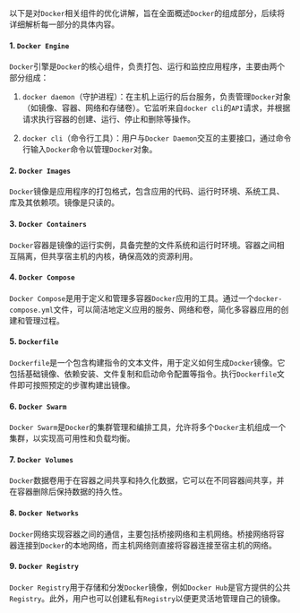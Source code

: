 以下是对`Docker`相关组件的优化讲解，旨在全面概述`Docker`的组成部分，后续将详细解析每一部分的具体内容。

#### 1. `Docker Engine`

`Docker`引擎是`Docker`的核心组件，负责打包、运行和监控应用程序，主要由两个部分组成：

1. `docker daemon`（守护进程）：在主机上运行的后台服务，负责管理`Docker`对象（如镜像、容器、网络和存储卷）。它监听来自`docker cli`的`API`请求，并根据请求执行容器的创建、运行、停止和删除等操作。

2. `docker cli`（命令行工具）：用户与`Docker Daemon`交互的主要接口，通过命令行输入`Docker`命令以管理`Docker`对象。

#### 2. `Docker Images`

`Docker`镜像是应用程序的打包格式，包含应用的代码、运行时环境、系统工具、库及其依赖项。镜像是只读的。

#### 3. `Docker Containers`

`Docker`容器是镜像的运行实例，具备完整的文件系统和运行时环境。容器之间相互隔离，但共享宿主机的内核，确保高效的资源利用。

#### 4. `Docker Compose`

`Docker Compose`是用于定义和管理多容器`Docker`应用的工具。通过一个`docker-compose.yml`文件，可以简洁地定义应用的服务、网络和卷，简化多容器应用的创建和管理过程。

#### 5. `Dockerfile`

`Dockerfile`是一个包含构建指令的文本文件，用于定义如何生成`Docker`镜像。它包括基础镜像、依赖安装、文件复制和启动命令配置等指令。执行`Dockerfile`文件即可按照预定的步骤构建出镜像。

#### 6. `Docker Swarm`

`Docker Swarm`是`Docker`的集群管理和编排工具，允许将多个`Docker`主机组成一个集群，以实现高可用性和负载均衡。

#### 7. `Docker Volumes`

`Docker`数据卷用于在容器之间共享和持久化数据，它可以在不同容器间共享，并在容器删除后保持数据的持久性。

#### 8. `Docker Networks`

`Docker`网络实现容器之间的通信，主要包括桥接网络和主机网络。桥接网络将容器连接到`Docker`的本地网络，而主机网络则直接将容器连接至宿主机的网络。

#### 9. `Docker Registry`

`Docker Registry`用于存储和分发`Docker`镜像，例如`Docker Hub`是官方提供的公共`Registry`。此外，用户也可以创建私有`Registry`以便更灵活地管理自己的镜像。
